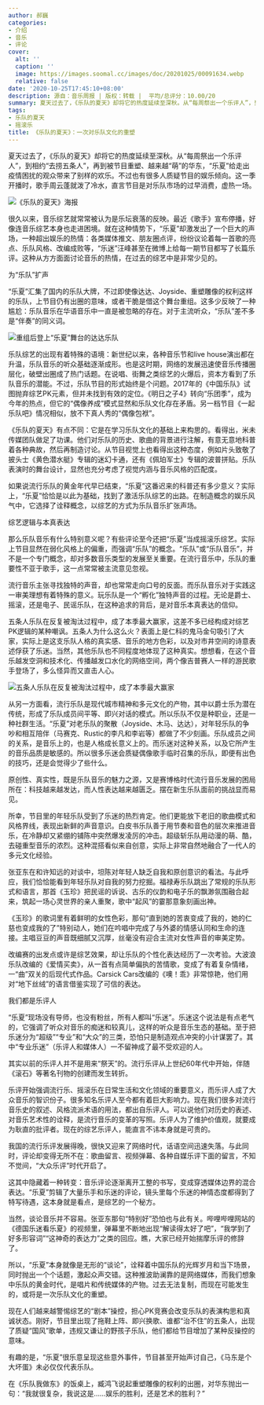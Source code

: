 ```yaml
---
author: 郝巍
categories:
- 介绍
- 音乐
- 评论
cover:
  alt: ''
  caption: ''
  image: https://images.soomal.cc/images/doc/20201025/00091634.webp
  relative: false
date: '2020-10-25T17:45:10+08:00'
description: 源自：音乐周报 | 版权：转载 |  平均/总评分：10.00/20
summary: 夏天过去了，《乐队的夏天》却将它的热度延续至深秋。从“每周祭出一个乐评人”，到相约“去捞五条人”，再到被节目重塑、越来越“萌”的华东，“乐夏”给走出疫情困扰的观众带来了别样的欢乐。不过也有很多人质疑节目的娱乐倾向……
tags:
- 乐队的夏天
- 摇滚乐
title: 《乐队的夏天》：一次对乐队文化的重塑
---
```


夏天过去了，《乐队的夏天》却将它的热度延续至深秋。从“每周祭出一个乐评人”，到相约“去捞五条人”，再到被节目重塑、越来越“萌”的华东，“乐夏”给走出疫情困扰的观众带来了别样的欢乐。不过也有很多人质疑节目的娱乐倾向。这一季开播时，歌手周云蓬就泼了冷水，直言节目是对乐队市场的过早消费，虚热一场。

![《乐队的夏天》海报](https://images.soomal.cc/images/doc/20201025/00091633.webp)





很久以来，音乐综艺就常常被认为是乐坛衰落的反映。最近《歌手》宣布停播，好像连音乐综艺本身也走进困境。就在这种情势下，“乐夏”却激发出了一个巨大的声场，一种超出娱乐的热情：各类媒体推文、朋友圈点评，纷纷议论着每一首歌的亮点、乐队风格、改编成败等，“乐迷”汪峰甚至在微博上给每一期节目都写了长篇乐评。这种从方方面面讨论音乐的热情，在过去的综艺中是非常少见的。

为“乐队”扩声

“乐夏”汇集了国内的乐队大牌，不过即使像达达、Joyside、重塑雕像的权利这样的乐队，上节目仍有出圈的意味，或者干脆是借这个舞台重组。这多少反映了一种尴尬：乐队音乐在华语音乐中一直是被忽略的存在。对于主流听众，“乐队”差不多是“伴奏”的同义词。

![重组后登上“乐夏”舞台的达达乐队](https://images.soomal.cc/images/doc/20201025/00091631.webp)





乐队综艺的出现有着特殊的语境：新世纪以来，各种音乐节和live house演出都在升温，乐队音乐的听众基础逐渐成形。也是这时期，网络的发展迅速使音乐传播圈层化，破壁出圈成了热门话题。在说唱、街舞之类综艺的火爆后，资本方看到了乐队音乐的潜能。不过，乐队节目的形式始终是个问题。2017年的《中国乐队》试图抛弃综艺PK元素，但并未找到有效的定位。《明日之子4》转向“乐团季”，成为今年的热点，但它的“偶像养成”模式显然和乐队文化存在矛盾。另一档节目《一起乐队吧》情况相似，放不下真人秀的“偶像包袱”。

《乐队的夏天》有点不同：它是在学习乐队文化的基础上来构思的。看得出，米未传媒团队做足了功课。他们对乐队的历史、歌曲的背景进行注解，有意无意地科普着各种典故，然后再制造讨论。从节目视觉上也看得出这种态度，例如片头致敬了披头士《黄色潜水艇》专辑的迷幻卡通，还有《佩珀军士》专辑的波普拼贴。乐队表演时的舞台设计，显然也充分考虑了视觉内涵与音乐风格的匹配度。

如果说流行乐队的黄金年代早已结束，“乐夏”这番迟来的科普还有多少意义？实际上，“乐夏”恰恰是以此为基础，找到了激活乐队综艺的出路。在制造概念的娱乐风气中，它选择了诠释概念，以综艺的方式为乐队音乐扩张声场。

综艺逻辑与本真表达

那么乐队音乐有什么特别意义呢？有些评论至今还把“乐夏”当成摇滚乐综艺。实际上节目显然在弱化风格上的偏重，而强调“乐队”的概念。“乐队”或“乐队音乐”，并不是一个专门概念，却对多数音乐类型的发展至关重要。在流行音乐中，乐队的重要性不亚于歌手，这一点常常被主流意见忽视。

流行音乐主张寻找独特的声音，却也常常走向口号的反面。而乐队音乐对于实践这一审美理想有着特殊的意义。玩乐队是一个“孵化”独特声音的过程。无论是爵士、摇滚，还是电子、民谣乐队，在这种追求的背后，是对音乐本真表达的信仰。

五条人乐队在反复被淘汰过程中，成了本季最大赢家，这差不多已经构成对综艺PK逻辑的某种嘲讽。五条人为什么这么火？表面上是仁科的鬼马金句吸引了大家，实际上是这支乐队人格的真实感、音乐的地方色彩，以及对市井空间的诗意表述俘获了乐迷。当然，其他乐队也不同程度地体现了这种真实。想想看，在这个音乐越发空洞和技术化、传播越发口水化的网络空间，两个像吉普赛人一样的游民歌手登场了，多么怪异而又直击人心。

![五条人乐队在反复被淘汰过程中，成了本季最大赢家](https://images.soomal.cc/images/doc/20201025/00091632.webp)





从另一方面看，流行乐队是现代城市精神和多元文化的产物，其中以爵士乐为潜在传统，形成了乐队成员间平等、即兴对话的模式。所以乐队不仅是种职业，还是一种社群生活。“乐夏”对老乐队的聚散（Joyside、木马、达达），对年轻乐队的争吵和相互陪伴（马赛克、Rustic的李凡和李岩等）都做了不少刻画。乐队成员之间的关系，是音乐上的，也是人格成长意义上的。而乐迷对这种关系，以及它所产生的音乐品质是敏感的。所以很多乐迷会质疑偶像歌手临时召集的乐队，即便有出色的技巧，还是会觉得少了些什么。

原创性、真实性，既是乐队音乐的魅力之源，又是赛博格时代流行音乐发展的困局所在：科技越来越发达，而人性表达越来越匮乏。摆在新生乐队面前的挑战显而易见。

所幸，节目里的年轻乐队受到了乐迷的热烈肯定。他们更能放下老旧的歌曲模式和风格界线，表现出新鲜的声音意识。白皮书乐队善于用节奏和音色的层次来推进音乐，在冷静却又紧绷的铺陈中突然爆发凌厉的冲击。超级斩乐队用动漫的萌、酷，去碰重型音乐的浓烈。这种混搭看似来自创意，实际上非常自然地融合了一代人的多元文化经验。

张亚东在和许知远的对谈中，坦陈对年轻人缺乏自我和原创意识的看法。与此呼应，我们恰恰能看到年轻乐队对自我的努力挖掘。福禄寿乐队跳出了常规的乐队形式和语言，那首《玉珍》把民谣的诉说、古乐的仪韵和电子乐的飘渺氛围融合起来，筑起一场心灵世界的亲人重聚，歌中“起风”的霎那意象刻画出神。

《玉珍》的歌词里有着鲜明的女性色彩，那句“直到她的苦衷变成了我的，她的仁慈也变成我的了”特别动人，她们在吟唱中完成了与外婆的情感认同和生命的连接。主唱豆豆的声音既细腻又沉厚，丝毫没有迎合主流对女性声音的审美定势。

改编赛的出发点或许是综艺效果，却让乐队的个性化表达经历了一次考验。大波浪乐队改编的《爱情买卖》，从一首有点简单偏执的苦情歌，变成了有着复杂情绪，一“曲”双关的后现代式作品。Carsick Cars改编的《噢！乖》非常惊艳，他们用对“地下丝绒”的语言借鉴实现了可信的表达。

我们都是乐评人

“乐夏”现场没有导师，也没有粉丝，所有人都叫“乐迷”。乐迷这个说法是有点老气的，它强调了听众对音乐的痴迷和较真儿，这样的听众是音乐生态的基础。至于把乐迷分为“超级”“专业”和“大众”的三类，恐怕只是制造观点冲突的小计谋罢了。其中“专业乐迷”（乐评人和媒体人）一不留神成了最不受欢迎的人。

其实以前的乐评人并不是用来“祭天”的。流行乐评从上世纪60年代中开始，伴随《滚石》等著名刊物的创建而发生转折。

乐评开始强调流行乐、摇滚乐在日常生活和文化领域的重要意义，而乐评人成了大众音乐的智识份子。很多知名乐评人至今都有着巨大影响力。现在我们很多对流行音乐史的叙述、风格流派术语的用法，都出自乐评人。可以说他们对历史的表述、对音乐艺术性的诠释，是流行音乐的变革的写照。乐评人为了维护价值观，就要成为耿直的批评者。现在的综艺乐评人，能直言不讳本身就是可贵的。

我国的流行乐评发展得晚，很快又迎来了网络时代，话语空间迅速失落。与此同时，评论却变得无所不在：歌曲留言、视频弹幕、各种自媒乐评下面的留言，不知不觉间，“大众乐评”时代开启了。

这其中隐藏着一种转变：音乐评论逐渐离开工整的书写，变成穿透媒体边界的混合表达。“乐夏”剪辑了大量乐手和乐迷的评论，镜头里每个乐迷的神情态度都得到了特写待遇，这本身就是看点，是综艺的一个秘方。

当然，谈论音乐并不容易。张亚东那句“特别好”恐怕也与此有关。哔哩哔哩网站的《德国乐迷看乐夏》的视频里，弹幕里不断地出现“解读得太好了吧”，“我学到了好多形容词”“这神奇的表达力”之类的回应。瞧，大家已经开始揣摩乐评的修辞了。

所以，“乐夏”本身就像是无形的“谈论”，诠释着中国乐队的光辉岁月和当下场景，同时抛出一个个话题，激起众声交错。这种推波助澜靠的是网络媒体，而我们想象中乐队的黄金时代，是唱片和传统媒体的产物。过去无法复制，而现在可能发生的，或将是一次乐队文化的重塑。

现在人们越来越警惕综艺的“剧本”操控，担心PK竞赛会改变乐队的表演构思和真诚状态。刚好，节目里出现了拖鞋上阵、即兴换歌、谁都“治不住”的五条人，出现了质疑“国风”歌单，违规又谦让的野孩子乐队，他们都给节目增加了某种反操控的意味。

有趣的是，“乐夏”很乐意呈现这些意外事件，节目甚至开始声讨自己，《马东是个大坏蛋》未必仅仅代表乐队。

在《乐队我做东》的饭桌上，臧鸿飞说起重塑雕像的权利的出圈，对华东抛出一句：“我就很复杂，我说这是……娱乐的胜利，还是艺术的胜利？”